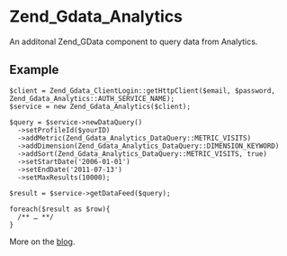 # Zend_Gdata_Analytics

An additonal Zend_GData component to query data from Analytics.

## Example

    $client = Zend_Gdata_ClientLogin::getHttpClient($email, $password, Zend_Gdata_Analytics::AUTH_SERVICE_NAME);
    $service = new Zend_Gdata_Analytics($client);

    $query = $service->newDataQuery()
      ->setProfileId($yourID)
      ->addMetric(Zend_Gdata_Analytics_DataQuery::METRIC_VISITS) 
      ->addDimension(Zend_Gdata_Analytics_DataQuery::DIMENSION_KEYWORD) 
      ->addSort(Zend_Gdata_Analytics_DataQuery::METRIC_VISITS, true)
      ->setStartDate('2006-01-01') 
      ->setEndDate('2011-07-13')
      ->setMaxResults(10000); 

    $result = $service->getDataFeed($query); 

    foreach($result as $row){
      /** … **/
    }
    
More on the [blog](http://healthycod.in/2011/07/google-analytics-and-zend-framework).